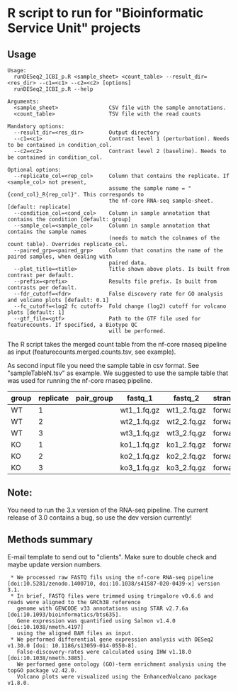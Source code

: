 # R script to run for "Bioinformatic Service Unit" projects


## Usage
```
Usage:
  runDESeq2_ICBI_p.R <sample_sheet> <count_table> --result_dir=<res_dir> --c1=<c1> --c2=<c2> [options]
  runDESeq2_ICBI_p.R --help

Arguments:
  <sample_sheet>                CSV file with the sample annotations.
  <count_table>                 TSV file with the read counts

Mandatory options:
  --result_dir=<res_dir>        Output directory
  --c1=<c1>                     Contrast level 1 (perturbation). Needs to be contained in condition_col.
  --c2=<c2>                     Contrast level 2 (baseline). Needs to be contained in condition_col.

Optional options:
  --replicate_col=<rep_col>     Column that contains the replicate. If <sample_col> not present,
                                assume the sample name = "{cond_col}_R{rep_col}". This corresponds to
                                the nf-core RNA-seq sample-sheet. [default: replicate]
  --condition_col=<cond_col>    Column in sample annotation that contains the condition [default: group]
  --sample_col=<sample_col>     Column in sample annotation that contains the sample names
                                (needs to match the colnames of the count table). Overrides replicate_col.
  --paired_grp=<paired_grp>     Column that conatins the name of the paired samples, when dealing with
                                paired data.
  --plot_title=<title>          Title shown above plots. Is built from contrast per default.
  --prefix=<prefix>             Results file prefix. Is built from contrasts per default.
  --fdr_cutoff=<fdr>            False discovery rate for GO analysis and volcano plots [default: 0.1]
  --fc_cutoff=<log2 fc cutoff>  Fold change (log2) cutoff for volcano plots [default: 1]
  --gtf_file=<gtf>              Path to the GTF file used for featurecounts. If specified, a Biotype QC
                                will be performed.
```

The R script takes the merged count table from the nf-core rnaseq pipeline as input (featurecounts.merged.counts.tsv, see example).

As second input file you need the sample table in csv format. See "sampleTableN.tsv" as example. We suggested to use the sample table that was used for running the nf-core rnaseq pipeline.

| group | replicate | pair_group | fastq_1 | fastq_2 | strandedness |
| ------| --------- | ---------- | ------- | ------- | ------------ |
| WT | 1 | | wt1_1.fq.gz | wt1_2.fq.gz | forward |
| WT | 2 | | wt2_1.fq.gz | wt2_2.fq.gz | forward |
| WT | 3 | | wt3_1.fq.gz | wt3_2.fq.gz | forward |
| KO | 1 | | ko1_1.fq.gz | ko1_2.fq.gz | forward |
| KO | 2 | | ko2_1.fq.gz | ko2_2.fq.gz | forward |
| KO | 3 | | ko3_1.fq.gz | ko3_2.fq.gz | forward |


## Note:
You need to run the 3.x version of the RNA-seq pipeline. The current release of
3.0 contains a bug, so use the dev version currently! 

## Methods summary

E-mail template to send out to "clients". Make sure to double check 
and maybe update version numbers. 

```
 * We processed raw FASTQ fils using the nf-core RNA-seq pipeline [doi:10.5281/zenodo.1400710, doi:10.1038/s41587-020-0439-x] version 3.1. 
 * In brief, FASTQ files were trimmed using trimgalore v0.6.6 and reads were aligned to the GRCh38 reference
   genome with GENCODE v33 annotations using STAR v2.7.6a [doi:10.1093/bioinformatics/bts635]. 
   Gene expression was quantified using Salmon v1.4.0 [doi:10.1038/nmeth.4197]
   using the aligned BAM files as input. 
 * We performed differential gene expression analysis with DESeq2 v1.30.0 [doi: 10.1186/s13059-014-0550-8].
   False-discovery-rates were calculated using IHW v1.18.0 [doi:10.1038/nmeth.3885]. 
   We performed gene ontology (GO)-term enrichment analysis using the topGO package v2.42.0.
   Volcano plots were visualized using the EnhancedVolcano package v1.8.0. 
```



